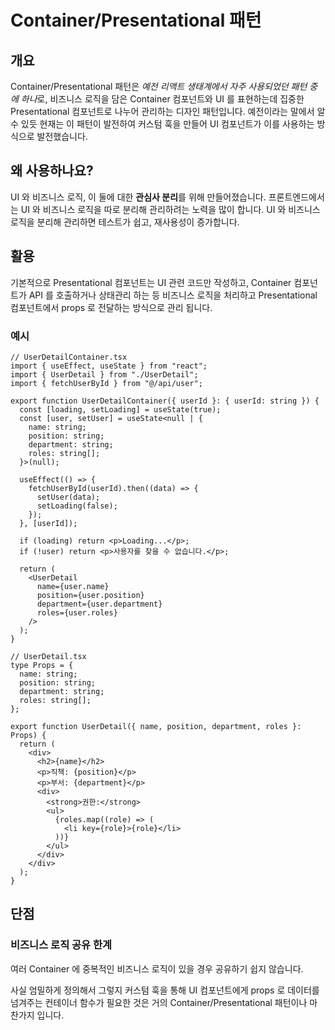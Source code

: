 # Container/Presentational 패턴

## 개요

 Container/Presentational 패턴은 *예전 리액트 생태계에서 자주 사용되었던 패턴 중에 하나*로, 비즈니스 로직을 담은 Container 컴포넌트와 UI 를 표현하는데 집중한 Presentational 컴포넌트로 나누어 관리하는 디자인 패턴입니다. 예전이라는 말에서 알 수 있듯 현재는 이 패턴이 발전하여 커스텀 훅을 만들어 UI 컴포넌트가 이를 사용하는 방식으로 발전했습니다.

## 왜 사용하나요?

 UI 와 비즈니스 로직, 이 둘에 대한 **관심사 분리**를 위해 만들어졌습니다. 프론트엔드에서는 UI 와 비즈니스 로직을 따로 분리해 관리하려는 노력을 많이 합니다. UI 와 비즈니스 로직을 분리해 관리하면 테스트가 쉽고, 재사용성이 증가합니다.

## 활용

 기본적으로 Presentational 컴포넌트는 UI 관련 코드만 작성하고, Container 컴포넌트가 API 를 호출하거나 상태관리 하는 등 비즈니스 로직을 처리하고 Presentational 컴포넌트에서 props 로 전달하는 방식으로 관리 됩니다.

### 예시

```tsx
// UserDetailContainer.tsx
import { useEffect, useState } from "react";
import { UserDetail } from "./UserDetail";
import { fetchUserById } from "@/api/user";

export function UserDetailContainer({ userId }: { userId: string }) {
  const [loading, setLoading] = useState(true);
  const [user, setUser] = useState<null | {
    name: string;
    position: string;
    department: string;
    roles: string[];
  }>(null);

  useEffect(() => {
    fetchUserById(userId).then((data) => {
      setUser(data);
      setLoading(false);
    });
  }, [userId]);

  if (loading) return <p>Loading...</p>;
  if (!user) return <p>사용자를 찾을 수 없습니다.</p>;

  return (
    <UserDetail
      name={user.name}
      position={user.position}
      department={user.department}
      roles={user.roles}
    />
  );
}
```

```tsx
// UserDetail.tsx
type Props = {
  name: string;
  position: string;
  department: string;
  roles: string[];
};

export function UserDetail({ name, position, department, roles }: Props) {
  return (
    <div>
      <h2>{name}</h2>
      <p>직책: {position}</p>
      <p>부서: {department}</p>
      <div>
        <strong>권한:</strong>
        <ul>
          {roles.map((role) => (
            <li key={role}>{role}</li>
          ))}
        </ul>
      </div>
    </div>
  );
}
```

## 단점

### 비즈니스 로직 공유 한계

 여러 Container 에 중복적인 비즈니스 로직이 있을 경우 공유하기 쉽지 않습니다.

 사실 엄밀하게 정의해서 그렇지 커스텀 훅을 통해 UI 컴포넌트에게 props 로 데이터를 넘겨주는 컨테이너 함수가 필요한 것은 거의 Container/Presentational 패턴이나 마찬가지 입니다.